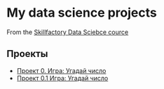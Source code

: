 #  My data science projects
From the [Skillfactory Data Sciebce cource](https://skillfactory.ru/)


## Проекты

* [Проект 0. Игра: Угадай число](https://github.com/sanchopanso92/skillfactory/tree/main/Project%200)
* [Проект 0.1 Игра: Угадай число](https://github.com/sanchopanso92/skillfactory/tree/main/Project%200.1)
